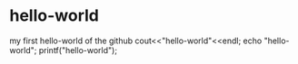 # hello-world
my first hello-world of the github
cout<<"hello-world"<<endl;
echo "hello-world";
printf("hello-world");
